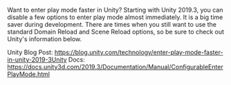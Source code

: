 Want to enter play mode faster in Unity? Starting with Unity 2019.3, you can disable a few options to enter play mode almost immediately. It is a big time saver during development. There are times when you still want to use the standard Domain Reload and Scene Reload options, so be sure to check out Unity's information below.

Unity Blog Post: https://blog.unity.com/technology/enter-play-mode-faster-in-unity-2019-3Unity
Docs: https://docs.unity3d.com/2019.3/Documentation/Manual/ConfigurableEnterPlayMode.html
